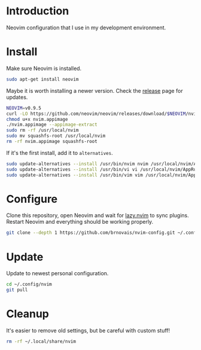 # Introduction

Neovim configuration that I use in my development environment.

# Install

Make sure Neovim is installed.

```sh
sudo apt-get install neovim
```

Maybe it is worth installing a newer version.
Check the [release](https://github.com/neovim/neovim/releases) page for updates.

```sh
NEOVIM=v0.9.5
curl -LO https://github.com/neovim/neovim/releases/download/$NEOVIM/nvim.appimage
chmod u+x nvim.appimage
./nvim.appimage --appimage-extract
sudo rm -rf /usr/local/nvim
sudo mv squashfs-root /usr/local/nvim
rm -rf nvim.appimage squashfs-root
```

If it's the first install, add it to `alternatives`.

```sh
sudo update-alternatives --install /usr/bin/nvim nvim /usr/local/nvim/AppRun 110
sudo update-alternatives --install /usr/bin/vi vi /usr/local/nvim/AppRun 110
sudo update-alternatives --install /usr/bin/vim vim /usr/local/nvim/AppRun 110
```

# Configure

Clone this repository, open Neovim and wait for
[lazy.nvim](https://github.com/folke/lazy.nvim) to sync plugins.
Restart Neovim and everything should be working properly.

```sh
git clone --depth 1 https://github.com/brnovais/nvim-config.git ~/.config/nvim
```

# Update

Update to newest personal configuration.

```sh
cd ~/.config/nvim
git pull
```

# Cleanup

It's easier to remove old settings, but be careful with custom stuff!

```sh
rm -rf ~/.local/share/nvim
```
